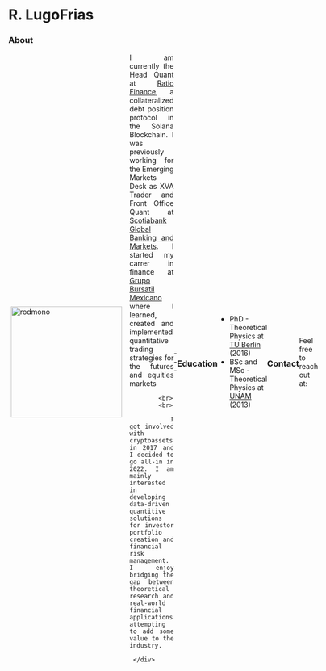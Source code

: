 
# R. LugoFrias

### About


<div style="display:flex; align-items: center;">
     <div style="padding:5px">
          <img src="/img/oso.jpg" alt="rodmono" style="height: 220px; width:220px; float:center;"/>
     </div>
     <div style="flex:1;padding-left:10px;text-align:justify;font-size:14px;">
     		I am currently the Head Quant at <a href="https://ratio.finance/">Ratio Finance</a>, a collateralized debt position protocol in the Solana Blockchain. I was previously working for the Emerging Markets Desk as XVA Trader and Front Office Quant at <a href="https://www.gbm.scotiabank.com/en.html">Scotiabank Global Banking and Markets</a>. I started my carrer in finance at <a href="https://gbm.com/">Grupo Bursatil Mexicano</a> where I learned, created and implemented quantitative trading strategies for the futures and equities markets

     		<br>
     		<br>

     		I got involved with cryptoassets in 2017 and I decided to go all-in in 2022. I am mainly interested in developing data-driven quantitive solutions for investor portfolio creation and financial risk management. I enjoy bridging the gap between theoretical research and real-world financial applications attempting to add some value to the industry.

     </div>
</div>
---

### Education

* PhD - Theoretical Physics at [TU Berlin](https://www.tu.berlin/agklapp/) (2016)
* BSc and MSc - Theoretical Physics at [UNAM](http://umdi-juriquilla.fciencias.unam.mx/somos/fichas/profs/DrIvanSantamaria.html) (2013)

---

### Contact

Feel free to reach out at: 
	
	rodrigo@lugofrias.info
